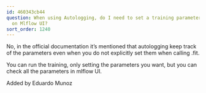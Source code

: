 ```yaml
---
id: 460343cb44
question: When using Autologging, do I need to set a training parameter to track it
  on Mlflow UI?
sort_order: 1240
---
```


No, in the official documentation it’s mentioned that autologging keep track of the parameters even when you do not explicitly set them when calling .fit.

You can run the training, only setting the parameters you want, but you can check all the parameters in mlflow UI.

Added by Eduardo Munoz

